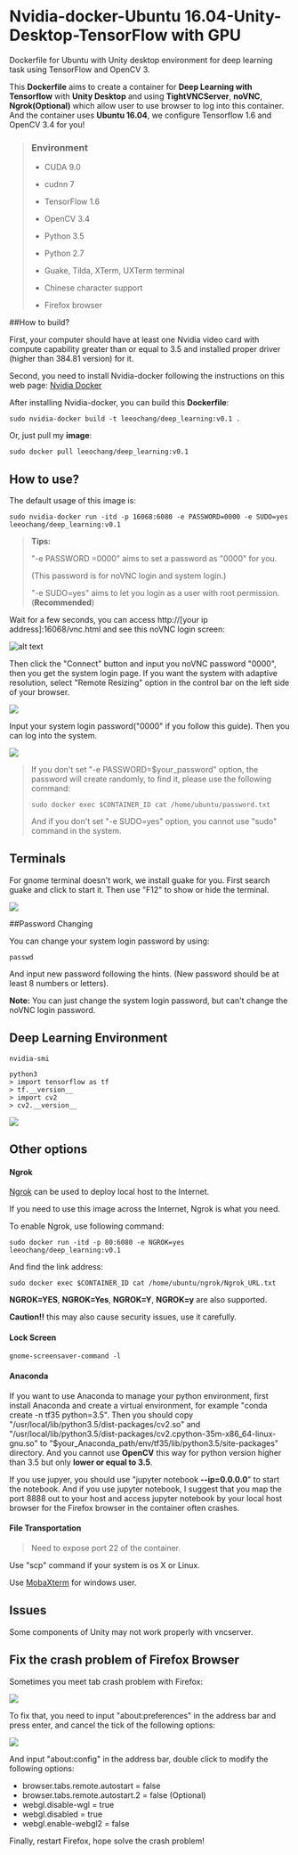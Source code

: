 # Nvidia-docker-Ubuntu 16.04-Unity-Desktop-TensorFlow with GPU

Dockerfile for Ubuntu with Unity desktop environment for deep learning task using TensorFlow and OpenCV 3. 

This **Dockerfile** aims to create a container for **Deep Learning with Tensorflow** with **Unity Desktop** and using **TightVNCServer**, **noVNC**, **Ngrok(Optional)** which allow user to use browser to log into this container. And the container uses **Ubuntu 16.04**, we configure Tensorflow 1.6 and OpenCV 3.4 for you!

> ### Environment
>
> - CUDA 9.0
> - cudnn 7
>
>
> - TensorFlow 1.6
> - OpenCV 3.4
> - Python 3.5
> - Python 2.7
> - Guake, Tilda, XTerm, UXTerm terminal
> - Chinese character support
> - Firefox browser



##How to build?

First, your computer should have at least one Nvidia video card with compute capability greater than or equal to 3.5 and installed proper driver (higher than 384.81 version) for it. 

Second, you need to install Nvidia-docker following the instructions on this web page: [Nvidia Docker](https://github.com/nvidia/nvidia-docker/wiki/Installation-(version-2.0))

After installing Nvidia-docker, you can build this **Dockerfile**:

```
sudo nvidia-docker build -t leeochang/deep_learning:v0.1 .
```

Or, just pull my **image**:

```
sudo docker pull leeochang/deep_learning:v0.1
```

## How to use?

The default usage of this image is:

```
sudo nvidia-docker run -itd -p 16068:6080 -e PASSWORD=0000 -e SUDO=yes leeochang/deep_learning:v0.1
```

> **Tips:**
>
> "-e PASSWORD =0000"  aims to set a password as "0000" for you.
>
> (This password is for noVNC login and system login.)
>
> "-e SUDO=yes" aims to let you login as a user with root permission. (**Recommended**)

Wait for a few seconds, you can access http://[your ip address]:16068/vnc.html and see this noVNC login screen:

![alt text](./pic/1.png)

Then click the "Connect" button and input you noVNC password "0000", then you get the system login page.  If you want the system with adaptive resolution, select "Remote Resizing" option in the control bar on the left side of your browser.

![](pic/2.png)



Input your system login password("0000" if you follow this guide). Then you can log into the system.

![](pic/3.png)

> If you don't set "-e PASSWORD=$your_password" option,  the password will create randomly, to find it, please use the following command:
>
> ```shell
> sudo docker exec $CONTAINER_ID cat /home/ubuntu/password.txt
> ```
>
> And if you don't set "-e SUDO=yes" option, you cannot use "sudo" command in the system.

## Terminals

For gnome terminal doesn't work, we install guake for you. First search guake and click to start it. Then use "F12" to show or hide the terminal.

![](pic/4.png)



##Password Changing

You can change your system login password by using:

```shell
passwd
```

And input new password following the hints. (New password should be at least 8 numbers or letters).

**Note:** You can just change the system login password, but can't change the noVNC login password.

## Deep Learning Environment

```shell
nvidia-smi

python3
> import tensorflow as tf
> tf.__version__
> import cv2
> cv2.__version__
```



![](pic/5.png)

## Other options

#### Ngrok

[Ngrok](https://ngrok.com/) can be used to deploy local host to the Internet.

If you need to use this image across the Internet, Ngrok is what you need.

To enable Ngrok, use following command:

```
sudo docker run -itd -p 80:6080 -e NGROK=yes leeochang/deep_learning:v0.1
```

And find the link address:

```
sudo docker exec $CONTAINER_ID cat /home/ubuntu/ngrok/Ngrok_URL.txt
```

**NGROK=YES**, **NGROK=Yes**, **NGROK=Y**, **NGROK=y** are also supported.

 **Caution!!** this may also cause security issues, use it carefully.

#### Lock Screen

```shell
gnome‐screensaver‐command ‐l
```



#### Anaconda

If you want to use Anaconda to manage your python environment, first install Anaconda and create a virtual environment, for example "conda create -n tf35 python=3.5". Then you should copy "/usr/local/lib/python3.5/dist-packages/cv2.so" and "/usr/local/lib/python3.5/dist-packages/cv2.cpython-35m-x86_64-linux-gnu.so" to "$your_Anaconda_path/env/tf35/lib/python3.5/site-packages" directory. And you cannot use **OpenCV** this way for python version higher than 3.5 but only **lower or equal to 3.5**.

If you use jupyer, you should use "jupyter notebook **--ip=0.0.0.0**" to start the notebook. And if you use jupyter notebook, I suggest that you map the port 8888 out to your host and access jupyter notebook by your local host browser for the Firefox browser in the container often crashes.

#### File Transportation

> Need to expose port 22 of the container.

Use "scp" command if your system is os X or Linux.

Use [MobaXterm](https://mobaxterm.mobatek.net/) for windows user.


## Issues

Some components of Unity may not work properly with vncserver.

## Fix the crash problem of Firefox Browser

Sometimes you meet tab crash problem with Firefox:

![](pic/6.png)

To fix that, you need to input "about:preferences" in the address bar and press enter, and cancel the tick of the following options:

![](pic/7.png)

And input "about:config" in the address bar, double click to modify the following options:

- browser.tabs.remote.autostart = false
- browser.tabs.remote.autostart.2 = false (Optional)
- webgl.disable-wgl = true
- webgl.disabled = true
- webgl.enable-webgl2 = false

Finally, restart Firefox, hope solve the crash problem!

